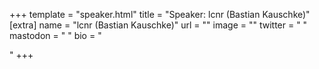 +++
template = "speaker.html"
title = "Speaker: lcnr (Bastian Kauschke)"
[extra]
  name = "lcnr (Bastian Kauschke)"
  url = ""
  image = ""
  twitter = " "
  mastodon = " "
  bio = "<p></p>"
+++
